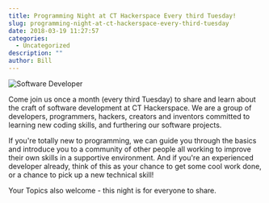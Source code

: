 ```yaml
---
title: Programming Night at CT Hackerspace Every third Tuesday!
slug: programming-night-at-ct-hackerspace-every-third-tuesday
date: 2018-03-19 11:27:57
categories:
  - Uncategorized
description: ""
author: Bill
---
```



![Software Developer](/uploads/2017/01/software-developer-300x192.jpg)

Come join us once a month (every third Tuesday) to share and learn about the craft of software development at CT Hackerspace. We are a group of developers, programmers, hackers, creators and inventors committed to learning new coding skills, and furthering our software projects.

If you're totally new to programming, we can guide you through the basics and introduce you to a community of other people all working to improve their own skills in a supportive environment. And if you're an experienced developer already, think of this as your chance to get some cool work done, or a chance to pick up a new technical skill!

Your Topics also welcome - this night is for everyone to share.
